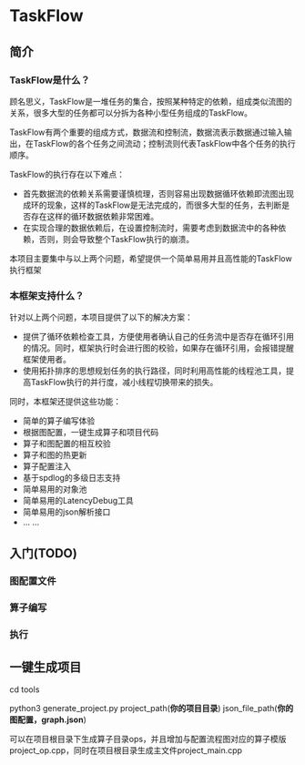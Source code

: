 # TaskFlow
## 简介
### TaskFlow是什么？
顾名思义，TaskFlow是一堆任务的集合，按照某种特定的依赖，组成类似流图的关系，很多大型的任务都可以分拆为各种小型任务组成的TaskFlow。

TaskFlow有两个重要的组成方式，数据流和控制流，数据流表示数据通过输入输出，在TaskFlow的各个任务之间流动；控制流则代表TaskFlow中各个任务的执行顺序。

TaskFlow的执行存在以下难点：
- 首先数据流的依赖关系需要谨慎梳理，否则容易出现数据循环依赖即流图出现成环的现象，这样的TaskFlow是无法完成的，而很多大型的任务，去判断是否存在这样的循环数据依赖非常困难。
- 在实现合理的数据依赖后，在设置控制流时，需要考虑到数据流中的各种依赖，否则，则会导致整个TaskFlow执行的崩溃。

本项目主要集中与以上两个问题，希望提供一个简单易用并且高性能的TaskFlow执行框架

### 本框架支持什么？
针对以上两个问题，本项目提供了以下的解决方案：
- 提供了循环依赖检查工具，方便使用者确认自己的任务流中是否存在循环引用的情况。同时，框架执行时会进行图的校验，如果存在循环引用，会报错提醒框架使用者。
- 使用拓扑排序的思想规划任务的执行路径，同时利用高性能的线程池工具，提高TaskFlow执行的并行度，减小线程切换带来的损失。

同时，本框架还提供这些功能：
- 简单的算子编写体验
- 根据图配置，一键生成算子和项目代码
- 算子和图配置的相互校验
- 算子和图的热更新
- 算子配置注入
- 基于spdlog的多级日志支持
- 简单易用的对象池
- 简单易用的LatencyDebug工具
- 简单易用的json解析接口
- ... ...

## 入门(TODO)
### 图配置文件
### 算子编写
### 执行
## 一键生成项目
cd tools

python3 generate_project.py project_path(**你的项目目录**) json_file_path(**你的图配置，graph.json**)

可以在项目根目录下生成算子目录ops，并且增加与配置流程图对应的算子模版project_op.cpp，同时在项目根目录生成主文件project_main.cpp